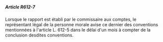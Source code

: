 ##### Article R612-7

Lorsque le rapport est établi par le commissaire aux comptes, le représentant légal de la personne morale avise ce dernier des conventions mentionnées à l'article L. 612-5 dans le délai d'un mois à compter de la conclusion desdites conventions.

